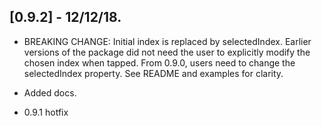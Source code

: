 ## [0.9.2] - 12/12/18.

* BREAKING CHANGE: Initial index is replaced by selectedIndex. Earlier versions of the package did 
not need the user to explicitly modify the chosen index when tapped. From 0.9.0, users need to change the 
selectedIndex property. See README and examples for clarity.

* Added docs.

* 0.9.1 hotfix
